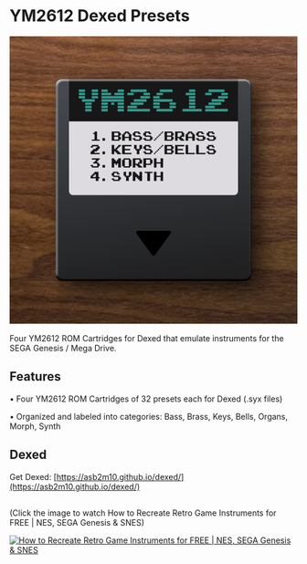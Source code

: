 # YM2612 Dexed Presets

![YM2612 Cart](https://github.com/NickCulbertson/VidTest/blob/master/YM2612_Thumbnail.png)

Four YM2612 ROM Cartridges for Dexed that emulate instruments for the SEGA Genesis / Mega Drive. 

## Features

• Four YM2612 ROM Cartridges of 32 presets each for Dexed (.syx files)

• Organized and labeled into categories: Bass, Brass, Keys, Bells, Organs, Morph, Synth

## Dexed

Get Dexed: [https://asb2m10.github.io/dexed/](https://asb2m10.github.io/dexed/)

##

(Click the image to watch How to Recreate Retro Game Instruments for FREE | NES, SEGA Genesis & SNES)

[![How to Recreate Retro Game Instruments for FREE | NES, SEGA Genesis & SNES](https://img.youtube.com/vi/HUx9L4WTU-8/0.jpg)](https://youtu.be/HUx9L4WTU-8 "How to Recreate Retro Game Instruments for FREE | NES, SEGA Genesis & SNES")


